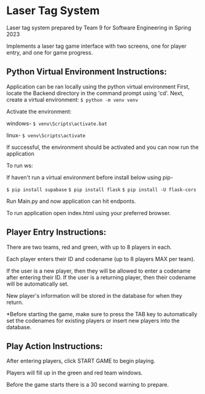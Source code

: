 # Laser Tag System

Laser tag system prepared by Team 9 for Software Engineering in Spring 2023

Implements a laser tag game interface with two screens, one for player entry, and one for game progress.

## Python Virtual Environment Instructions:

Application can be ran locally using the python virtual environment
First, locate the Backend directory in the command prompt using 'cd'.
Next, create a virtual environment:
`$ python -m venv venv`

Activate the environment:

windows-
`$ venv\Scripts\activate.bat`

linux-
`$ venv\Scripts\activate`

If successful, the environment should be activated and you can now run the application

To run ws:

If haven't run a virtual environment before install below using pip-

`$ pip install supabase`
`$ pip install flask`
`$ pip install -U flask-cors`

Run Main.py and now application can hit endponts.

To run application open index.html using your preferred browser.

## Player Entry Instructions:

There are two teams, red and green, with up to 8 players in each.

Each player enters their ID and codename (up to 8 players MAX per team).

If the user is a new player, then they will be allowed to enter a codename after entering their ID. If the user is a returning player, then their codename will be automatically set.

New player's information will be stored in the database for when they return.

\*Before starting the game, make sure to press the TAB key to automatically set the codenames for existing players or insert new players into the database.

## Play Action Instructions:

After entering players, click START GAME to begin playing.

Players will fill up in the green and red team windows.

Before the game starts there is a 30 second warning to prepare.
